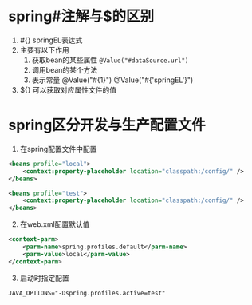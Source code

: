 # spring#注解与$的区别

1. #{} springEL表达式
2. 主要有以下作用
   1. 获取bean的某些属性 `@Value("#dataSource.url")`
   2. 调用bean的某个方法
   3. 表示常量 @Value("#{1}") @Value("#{'springEL'}")
3. ${} 可以获取对应属性文件的值

# spring区分开发与生产配置文件

1. 在spring配置文件中配置

```xml
<beans profile="local">
	<context:property-placeholder location="classpath:/config/" />
</beans>

<beans profile="test">
	<context:property-placeholder location="classpath:/config/" />
</beans>
```

2. 在web.xml配置默认值

```xml
<context-parm>
	<parm-name>spring.profiles.default</parm-name>
    <parm-value>local</parm-value>
</context-parm>
```

3. 启动时指定配置

```
JAVA_OPTIONS="-Dspring.profiles.active=test"
```

